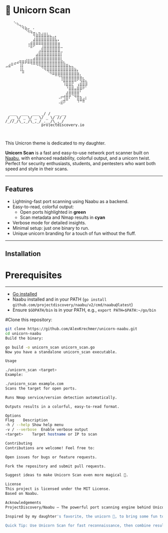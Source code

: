 # 🦄 Unicorn Scan
<pre style="font-family: monospace; font-size: 12px; line-height: 12px;">
⠀⠀⠀⠑⢦⡀⠀⠀⠀⠀⠀⠀⠀⠀⠀⠀⠀⠀⠀⠀⠀⠀⠀⠀⠀⠀⠀⠀
⠀⠀⠀⠀⠀⠙⢷⣦⣀⠀⡀⠀⠀⠀⠀⠀⠀⠀⠀⠀⠀⠀⠀⠀⠀⠀⠀⠀
⠀⠀⠀⠀⠀⠀⠀⠙⢷⣦⣀⠀⡀⠀⠀⠀⠀⠀⠀⠀⠀⠀⠀⠀⠀⠀⠀⠀⠀⠀
⠀⠀⠀⠀⠀⠀⠀⠀⠀⠈⢿⣷⣿⣾⣿⣧⣄⠀⡀⠀⠀⠀⠀⠀⠀⠀⠀⠀⠀⠀
⠀⠀⠀⠀⠀⠀⠀⠀⠀⠀⣰⣿⣿⣿⣿⣿⣿⣿⣇⡀⠀⠀⠀⠀⠀⠀⠀⠀⠀⠀
⠀⠀⠀⠀⠀⠀⠀⠀⢀⣴⣿⣿⣿⣿⣿⣿⣿⣿⣿⣥⠀⠀⠀⠀⠀⠀⠀⠀⠀⠀
⠀⠀⠀⠀⠀⠀⠀⠀⠸⣿⠟⠉⠉⢹⣿⣿⣿⣿⣿⣿⣀⠀⠀⠀⠀⠀⠀⠀⠀⠀
⠀⠀⠀⠀⠀⠀⠀⠀⠀⠀⠀⠀⢠⣿⣿⣿⣿⣿⣿⣿⠀⠀⠀⠀⠀⠀⠀⠀⠀⠀
⠀⠀⠀⠀⠀⠀⠀⠀⠀⠀⠀⣠⣿⣿⣿⣿⣿⣿⣿⣿⡏⠀⠀⠀⠀⠀⠀⠀⠀⠀
⠀⠀⠀⠀⠀⠀⠀⠀⠀⠀⣠⣿⣿⣿⣿⣿⣿⣿⣿⣿⡇⠀⠀⠀⠀⠀⠀⠀⠀⠀
⠀⠀⠀⢀⣠⣶⣶⣾⣿⣿⣿⣿⣿⣿⣿⣿⣿⣿⣿⣿⣷⡄⠀⠀⠀⠀⠀⠀⠀⠀
⢀⣴⠿⠛⠉⢸⡏⠁⠉⠙⠛⠻⢿⣿⣿⣿⣿⣿⣿⣿⣿⣿⣶⣄⡀⠀⠀⠀⠀⠀
⠉⠉⠀⠀⠀⢸⡇⠀⠀⠀⠀⠀⠀⠙⢿⣿⣿⣿⣿⣿⣿⣿⣿⣿⣿⣦⡀⠀⠀⠀
⠀⠀⠀⠀⠀⠈⠿⠀⠀⠀⠀⠀⠀⠀⠀⠙⢿⣿⣿⣿⣿⣿⣿⣿⣿⣿⣧⠀⠀⠀
⠀⠀⠀⠀⠀⠀⠀⠀⠀⠀⠀⠀⠀⠀⠀⠀⠀⠉⠛⠻⢿⣿⣿⣿⣿⣿⣿⣧⡀⠀
⠀⠀⠀⠀⠀⠀⠀⠀⠀⠀⠀⠀⠀⠀⠀⠀⠀⠀⠀⠀⠸⣿⣿⣿⣿⣿⠟⢿⣷⡄
⠀⠀⠀⠀⠀⠀⠀⠀⠀⠀⠀⠀⠀⠀⠀⠀⠀⠀⠀⠀⠀⢹⣿⣿⡟⠀⢠⣾⣿⣿
⠀⠀⠀⠀⠀⠀⠀⠀⠀⠀⠀⠀⠀⠀⠀⠀⠀⠀⠀⠀⠀⠀⠹⣿⣿⣀⣾⣿⡿⠃
⠀⠀⠀⠀⠀⠀⠀⠀⠀⠀⠀⠀⠀⠀⠀⠀⠀⠀⠀⠀⠀⠀⢠⣿⣿⣿⣿⠏⠀⠀
⠀⠀⠀⠀⠀⠀⠀⠀⠀⠀⠀⠀⠀⠀⠀⠀⠀⠀⠀⠀⢀⣠⣿⣿⠻⣿⣿⡀⠀⠀
⠀⠀⠀⠀⠀⠀⠀⠀⠀⠀⠀⠀⠀⠀⠀⠀⠀⠀⠀⠐⠋⣹⣿⠃⠀⠈⣿⣿⣴⠇
⠀⠀⠀⠀⠀⠀⠀⠀⠀⠀⠀⠀⠀⠀⠀⠀⠀⠀⠀⠠⣾⠟⠀⠀⠀⠀⠘⠉⠛⠀


  ___  ___  ___ _/ /  __ __
 / _ \/ _ \/ _ \/ _ \/ // /
/_//_/\_,_/\_,_/_.__/\_,_/
                projectdiscovery.io
</pre>⠀⠀⠀⠀⠀⠀⠀⠀⠀⠀⠀⠀⠀⠀⠀⠀⠀⠀⠀⠀⠀⠀
                
This Unicron theme is dedicated to my daughter. 
                
**Unicorn Scan** is a fast and easy-to-use network port scanner built on [Naabu](https://github.com/projectdiscovery/naabu), with enhanced readability, colorful output, and a unicorn twist. Perfect for security enthusiasts, students, and pentesters who want both speed and style in their scans.

---

## Features

- Lightning-fast port scanning using Naabu as a backend.
- Easy-to-read, colorful output:
  - Open ports highlighted in **green**
  - Scan metadata and Nmap results in **cyan**
- Verbose mode for detailed insights.
- Minimal setup: just one binary to run.
- Unique unicorn branding for a touch of fun without the fluff.

---

## Installation

# Prerequisites
-------------
- [Go installed](https://go.dev/doc/install)
- Naabu installed and in your PATH (`go install github.com/projectdiscovery/naabu/v2/cmd/naabu@latest`)
- Ensure `$GOPATH/bin` is in your PATH, e.g., `export PATH=$PATH:~/go/bin`



#Clone this repository:

```bash
git clone https://github.com/AlexKrechmer/unicorn-naabu.git
cd unicorn-naabu
Build the binary:

go build -o unicorn_scan unicorn_scan.go
Now you have a standalone unicorn_scan executable.

Usage

./unicorn_scan <target>
Example:

./unicorn_scan example.com
Scans the target for open ports.

Runs Nmap service/version detection automatically.

Outputs results in a colorful, easy-to-read format.

Options
Flag	Description
-h / --help	Show help menu
-v / --verbose	Enable verbose output
<target>	Target hostname or IP to scan

Contributing
Contributions are welcome! Feel free to:

Open issues for bugs or feature requests.

Fork the repository and submit pull requests.

Suggest ideas to make Unicorn Scan even more magical 🦄.

License
This project is licensed under the MIT License.
Based on Naabu.

Acknowledgements
ProjectDiscovery/Naabu – The powerful port scanning engine behind Unicorn Scan.

Inspired by my daughter's favorite, the unicorn 🦄, to bring some fun to network scanning.

Quick Tip: Use Unicorn Scan for fast reconnaissance, then combine results with other security tools for in-depth testing.

